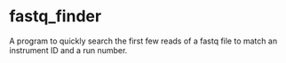 # fastq_finder
A program to quickly search the first few reads of a fastq file to match an instrument ID and a run number.
